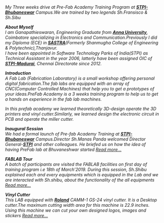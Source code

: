 *My Three weeks drive at Pre-Fab Academy Training Program at [**STPI- Bhubaneswar**](http://www.bbs.stpi.in/)  Campus.We are trained by two legends Sh.Fransisco & Sh.Sibu*

***About Myself***  
*I am Ganapathieswaran, Engineering Graduate from [**Anna University**](http://www.aurcc.ac.in/), Coimbatore specializing in Electronics and Communication.Previously I did my Diploma (ECE) in [**SASTRA**](https://www.sastra.edu/)(Formerly Shanmugha College of Engineering & Polytechnic),Thanjavur.*  
*I have been appointed in Software Technology Parks of India(STPI) as Technical Assistant in the year 2006, latterly have been assigned OIC of [**STPI-Madurai**](https://www.chennai.stpi.in), Chennai Directorate since 2012.*
           
***Introduction***     
*A Fab Lab (Fabrication Laboratory)  is a small workshop offering personal digital fabrication.The fab labs are equipped with an array of CNC(Computer Controlled Machines) that help you to get a prototypes of your ideas.PreFab Academy is a 3 weeks training program to help us to get a hands on experience in the fab lab machines.*

*In this prefab academy we learned theoretically 3D-design operate the 3D printers and vinyl cutter.Similarly, we learned design the electronic circuit in PCB and operate the miller cutter.* 

 ***Inaugural Session***  
 *We had a formal launch of Pre-fab Academy Training at [**STPI- Bhubaneswar**](http://www.bbs.stpi.in/) Campus.Director Sh.Manas Panda welcomed Director General-[**STPI**](https://www.stpi.in/) and other colleagues. He briefed us on how the idea of having PreFab lab at Bhuvaneshwar started 
 [*Read more...*](/md-files/Inauguration.md)*

 ***FABLAB Tour***   
 *A batch of participants are visited the FABLAB facilities on first day of training program i.e 18th of March’2019. During this session, Sh.Shibu explained each and every equipments which is equipped in the Lab and we are interacted with Sh.shibu, about the functionality of the all equipments [*Read more...*](/md-files/fablabvisit.md)*

 ***Vinyl Cutter***     
 *This LAB equipped with [**Roland**](https://www.rolanddga.com/products/vinyl-cutters/camm-1-gs-24-desktop-vinyl-cutter) CAMM-1 GS-24 vinyl cutter. It is a Desktop cutter.The maximum cutting width area for this machine is 22.9 inches. Using this machine we can cut your own designed logos, images and stickers [*Read more...*](/md-files/vinyl-cutter.md)*

